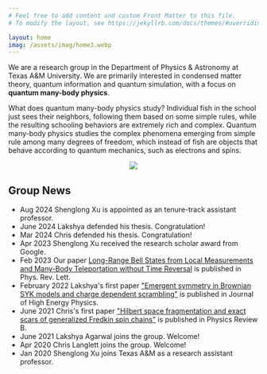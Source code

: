 ```yaml
---
# Feel free to add content and custom Front Matter to this file.
# To modify the layout, see https://jekyllrb.com/docs/themes/#overriding-theme-defaults

layout: home
imag: /assets/imag/home3.webp
---
```


We are a research group in the Department of Physics & Astronomy at Texas A&M University. We are primarily interested in condensed matter theory, quantum information and quantum simulation,  with a focus on __quantum many-body physics__.

What does quantum many-body physics study? Individual fish in the school just sees their neighbors, following them based on some simple rules, while the resulting schooling behaviors are extremely rich and complex.  Quantum many-body physics studies the complex phenomena emerging from simple rule among many degrees of freedom, which instead of fish are objects that behave according to quantum mechanics, such as electrons and spins. 
<div style='display:flex'>
<img style='margin-left:auto; margin-right:auto' src='{{'/assets/imag/coffeeFish.jpg' | relative_url}}'/>
</div>


## Group News
- Aug 2024 Shenglong Xu is appointed as an tenure-track assistant professor.
- June 2024 Lakshya defended his thesis. Congratulation!
- Mar 2024 Chris defended his thesis. Congratulation!
- Apr 2023 Shenglong Xu received the research scholar award from Google.
- Feb 2023 Our paper [Long-Range Bell States from Local Measurements and Many-Body Teleportation without Time Reversal](https://journals.aps.org/prl/abstract/10.1103/PhysRevLett.130.020801) is published in Phys. Rev. Lett.
- February 2022 Lakshya's first paper ["Emergent symmetry in Brownian SYK models and charge dependent scrambling"](https://link.springer.com/article/10.1007/JHEP02(2022)045) is published in Journal of High Energy Physics.
- June 2021 Chris's first paper ["Hilbert space fragmentation and exact scars of generalized Fredkin spin chains"](https://journals.aps.org/prb/abstract/10.1103/PhysRevB.103.L220304) is published in Physics Review B.
- June 2021 Lakshya Agarwal joins the group. Welcome!
- Apr 2020 Chris Langlett joins the group. Welcome!
- Jan 2020 Shenglong Xu joins Texas A&M as a research assistant professor.


